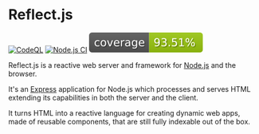 # Reflect.js

[![CodeQL](https://github.com/fcapolini/reflectjs/actions/workflows/codeql.yml/badge.svg)](https://github.com/fcapolini/reflectjs/actions/workflows/codeql.yml)
[![Node.js CI](https://github.com/fcapolini/reflectjs/actions/workflows/node.js.yml/badge.svg)](https://github.com/fcapolini/reflectjs/actions/workflows/node.js.yml)
![Coverage](res/coverage-badge.svg?id=220211b)

Reflect.js is a reactive web server and framework for [Node.js](https://nodejs.org) and the browser.

It's an [Express](https://expressjs.com) application for Node.js which processes and serves HTML extending its capabilities in both the server and the client.

It turns HTML into a reactive language for creating dynamic web apps, made of reusable components, that are still fully indexable out of the box.

